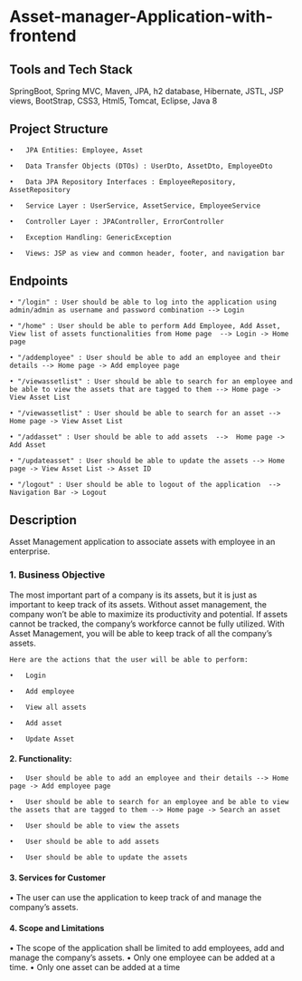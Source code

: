 # Asset-manager-Application-with-frontend

## Tools and Tech Stack
SpringBoot, Spring MVC, Maven, JPA, h2 database, Hibernate, JSTL, JSP views, BootStrap, CSS3, Html5, Tomcat, Eclipse, Java 8

## Project Structure

    •	JPA Entities: Employee, Asset

    •	Data Transfer Objects (DTOs) : UserDto, AssetDto, EmployeeDto
    
    •	Data JPA Repository Interfaces : EmployeeRepository, AssetRepository
    
    •	Service Layer : UserService, AssetService, EmployeeService

    •	Controller Layer : JPAController, ErrorController

    •	Exception Handling: GenericException

    •	Views: JSP as view and common header, footer, and navigation bar

    
## Endpoints
    • "/login" : User should be able to log into the application using admin/admin as username and password combination --> Login
    
    • "/home" : User should be able to perform Add Employee, Add Asset, View list of assets functionalities from Home page  --> Login -> Home page
    
    • "/addemployee" : User should be able to add an employee and their details --> Home page -> Add employee page

    • "/viewassetlist" : User should be able to search for an employee and be able to view the assets that are tagged to them --> Home page -> View Asset List

    • "/viewassetlist" : User should be able to search for an asset --> Home page -> View Asset List

    • "/addasset" : User should be able to add assets  -->  Home page -> Add Asset

    • "/updateasset" : User should be able to update the assets --> Home page -> View Asset List -> Asset ID
    
    • "/logout" : User should be able to logout of the application  -->  Navigation Bar -> Logout
    

## Description

Asset Management application to associate assets with employee in an enterprise.

### 1.	Business Objective
The most important part of a company is its assets, but it is just as important to keep track of its assets. Without asset management, the company won’t be able to maximize its productivity and potential. If assets cannot be tracked, the company’s workforce cannot be fully utilized. With Asset Management, you will be able to keep track of all the company’s assets.

    Here are the actions that the user will be able to perform:

    •	Login

    •	Add employee

    •	View all assets

    •	Add asset

    •	Update Asset

#### 2.	Functionality:

    •	User should be able to add an employee and their details --> Home page -> Add employee page

    •	User should be able to search for an employee and be able to view the assets that are tagged to them --> Home page -> Search an asset

    •	User should be able to view the assets

    •	User should be able to add assets 

    •	User should be able to update the assets


#### 3.	Services for Customer
•	The user can use the application to keep track of and manage the company’s assets.

#### 4.	Scope and Limitations
•	The scope of the application shall be limited to add employees, add and manage the company’s assets.
•	Only one employee can be added at a time.
•	Only one asset can be added at a time

